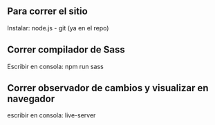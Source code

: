 ## Para correr el sitio 

Instalar: node.js - git (ya en el repo)

## Correr compilador de Sass

Escribir en consola: npm run sass

## Correr observador de cambios y visualizar en navegador

escribir en consola: live-server


